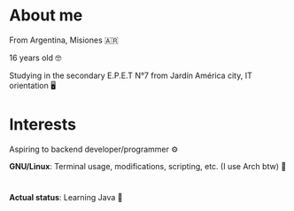 # About me

From Argentina, Misiones 🇦🇷

16 years old 🤓

Studying in the secondary E.P.E.T N°7 from Jardín América city, IT orientation 🖥️
#

# Interests

Aspiring to backend developer/programmer ⚙️

**GNU/Linux**: Terminal usage, modifications, scripting, etc. (I use Arch btw) 🐧
#

**Actual status**: Learning Java 📔

#

